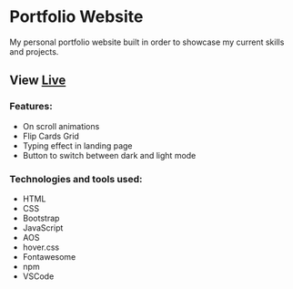 # Portfolio Website

My personal portfolio website built in order to showcase my current skills and projects.

## View [Live](https://laurarodd.com/)

### Features:

- On scroll animations
- Flip Cards Grid
- Typing effect in landing page
- Button to switch between dark and light mode

### Technologies and tools used:

- HTML
- CSS
- Bootstrap
- JavaScript
- AOS
- hover.css
- Fontawesome
- npm
- VSCode

